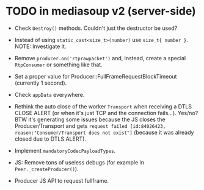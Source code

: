 # TODO in mediasoup v2 (server-side)

* Check `Destroy()` methods. Couldn't just the destructor be used?

* Instead of using `static_cast<size_t>(number)` use `size_t{ number }`. NOTE: Investigate it.

* Remove `producer.on('rtprawpacket')` and, instead, create a special `RtpConsumer` or something like that.

* Set a proper value for Producer::FullFrameRequestBlockTimeout (currently 1 second).

* Check `appData` everywhere.

* Rethink the auto close of the worker `Transport` when receiving a DTLS CLOSE ALERT (or when it's just TCP and the connection fails...). Yes/no? BTW it's generating some issues because the JS closes the Producer/Transport and gets `request failed [id:84026423, reason:"Consumer/Transport does not exist"]` (because it was already closed due to DTLS ALERT).

* Implement `mandatoryCodecPayloadTypes`.

* JS: Remove tons of useless debugs (for example in `Peer._createProducer()`).

* Producer JS API to request fullframe.
